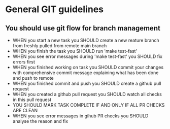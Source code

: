# General GIT guidelines

## You should use git flow for branch management

- WHEN you start a new task you SHOULD create a new reature branch from freshly pulled from remote main branch
- WHEN you finish the task you SHOULD run 'make test-fast'
- WHEN you see error messages during 'make test-fast' you SHOULD fix errors first
- WHEN you finished working on task you SHOULD commit your changes with comprehensive commit message explaining what has been done and push to remote
- WHEN you finished commit and push you SHOULD create a github pull request
- WHEN you created a github pull request you SHOULD watch all checks in this pull request
- YOU SHOULD MARK TASK COMPLETE IF AND ONLY IF ALL PR CHECKS ARE CLEAN
- WHEN you see error messages in gihub PR checks you SHOULD analyse the reason and fix